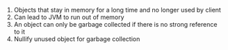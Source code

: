 1. Objects that stay in memory for a long time and no longer used by client
2. Can lead to JVM to run out of memory
3. An object can only be garbage collected if there is no strong reference to it
4. Nullify unused object for garbage collection
